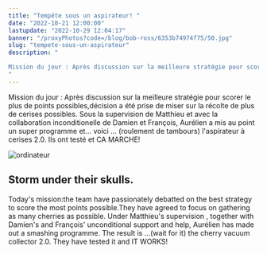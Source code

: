 ```yaml
---
title: "Tempête sous un aspirateur! "
date: "2022-10-21 12:00:00"
lastupdate: "2022-10-29 12:04:17"
banner: "/proxyPhotos?code=/blog/bob-ross/6353b74974f75/50.jpg"
slug: "tempete-sous-un-aspirateur"
description: " 

Mission du jour : Après discussion sur la meilleure stratégie pour scorer le plus de points possibles,décision a ét
"
---
```


Mission du jour : Après discussion sur la meilleure stratégie pour scorer le plus de points possibles,décision a été prise de miser sur la récolte de plus de cerises possibles.
Sous la supervision de Matthieu et avec la collaboration inconditionelle de Damien et François, Aurélien a mis au point un super programme et... voici ... (roulement de tambours) l'aspirateur à cerises 2.0. 
Ils ont testé et CA MARCHE!

![ordinateur](/proxyPhotos?code=/blog/bob-ross/6353b74974f75/50.jpg)


## Storm under their skulls.
 
Today's mission:the team have passionately debatted on the best strategy to score the most points possible.They have agreed to focus on gathering as many cherries as possible.
Under Matthieu's supervision , together with Damien's and François' unconditional support and help, Aurélien has made out a smashing programme. 
The result is ...(wait for it) the cherry vacuum collector 2.0.
They have tested it and IT WORKS! 

    